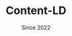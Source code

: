 ---
title: Content-LD
category: web
description: Content Linked Data is a SaaS solution for content industrialisation based on structured data. Using the data entered on the web page, you will be able to format, through an infinite number of possibilities, an image that can be reused over and over again using a template system. No more time wasted on generating your content on social networks, one configuration and your images will be generated on the fly using a simple link.
picture: /content/projects/content-ld.png
date: Since 2022
technologies: ['javascript', 'typescript', 'nuxtjs', 'vuejs', 'tailwindcss', 'expressjs']
link: https://content-ld.com
linkText: 'Try Content-LD'
icon: /content/projects/content-ld-icon.png
index: 4
---